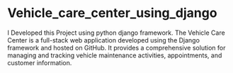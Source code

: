 # Vehicle_care_center_using_django
I Developed this Project using python django framework. The Vehicle Care Center is a full-stack web application developed using the Django framework and hosted on GitHub. It provides a comprehensive solution for managing and tracking vehicle maintenance activities, appointments, and customer information.
